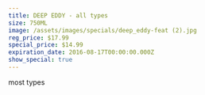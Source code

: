 ```yaml
---
title: DEEP EDDY - all types
size: 750ML
image: /assets/images/specials/deep_eddy-feat (2).jpg
reg_price: $17.99
special_price: $14.99
expiration_date: 2016-08-17T00:00:00.000Z
show_special: true
---
```



most types